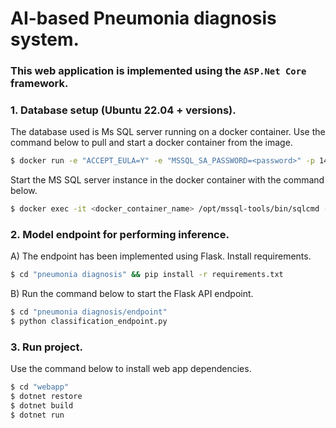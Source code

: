 # AI-based Pneumonia diagnosis system.

### This web application is implemented using the `ASP.Net Core` framework.

### 1. Database setup (Ubuntu 22.04 + versions).
The database used is Ms SQL server running on a docker container. Use the command below to pull and start a docker container from the image.

```bash
$ docker run -e "ACCEPT_EULA=Y" -e "MSSQL_SA_PASSWORD=<password>" -p 1433:1433 -d mcr.microsoft.com/mssql/server:2022-latest
```

Start the MS SQL server instance in the docker container with the command below.

```bash
$ docker exec -it <docker_container_name> /opt/mssql-tools/bin/sqlcmd -S localhost -U sa -P <password>
```

### 2. Model endpoint for performing inference.
A) The endpoint has been implemented using Flask. Install requirements.

```bash
$ cd "pneumonia diagnosis" && pip install -r requirements.txt
```

B) Run the command below to start the Flask API endpoint.
```bash
$ cd "pneumonia diagnosis/endpoint"
$ python classification_endpoint.py
```

### 3. Run project.
Use the command below to install web app dependencies.

```bash
$ cd "webapp"
$ dotnet restore
$ dotnet build
$ dotnet run
```